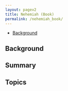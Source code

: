 ```yaml
---
layout: pagev2
title: Nehemiah (Book)
permalink: /nehemiah_book/
---
```

- [Background](#background)

## Background

## Summary

## Topics
